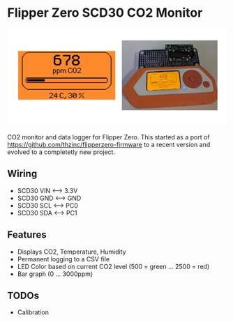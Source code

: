 # Flipper Zero SCD30 CO2 Monitor

![Screenshot](docs/screenshot.jpg)

CO2 monitor and data logger for Flipper Zero. This started as a port of https://github.com/thzinc/flipperzero-firmware to a recent version and evolved to a completetly new project.

## Wiring
- SCD30 VIN <--> 3.3V
- SCD30 GND <--> GND
- SCD30 SCL <--> PC0
- SCD30 SDA <--> PC1

## Features

- Displays CO2, Temperature, Humidity
- Permanent logging to a CSV file
- LED Color based on current CO2 level (500 = green ... 2500 = red)
- Bar graph (0 ... 3000ppm)

## TODOs

- Calibration
